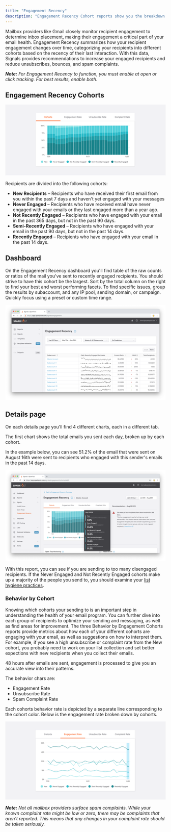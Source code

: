 ```yaml
---
title: "Engagement Recency"
description: "Engagement Recency Cohort reports show you the breakdown of how recently the recipients you're sending to have engaged, and how the different cohorts are interacting with your emails."
---
```


Mailbox providers like Gmail closely monitor recipient engagement to determine inbox placement, making their engagement a critical part of your email health. Engagement Recency summarizes how your recipient engagement changes over time, categorizing your recipients into different cohorts based on the recency of their last interaction.  With this data, Signals provides recommendations to increase your engaged recipients and reduce unsubscribes, bounces, and spam complaints.

_**Note:** For Engagement Recency to function, you must enable at open or click tracking. For best results, enable both._

## Engagement Recency Cohorts

![Engagement Recency chart](media/engagement-recency/chart.png)

Recipients are divided into the following cohorts:
* **New Recipients** – Recipients who have received their first email from you within the past 7 days and haven't yet engaged with your messages
* **Never Engaged** – Recipients who have received email have never engaged with your emails or they last engaged more than a year ago.
* **Not Recently Engaged** – Recipients who have engaged with your email in the past 365 days, but not in the past 90 days.
* **Semi-Recently Engaged** – Recipients who have engaged with your email in the past 90 days, but not in the past 14 days.
* **Recently Engaged** – Recipients who have engaged with your email in the past 14 days.


## Dashboard

On the Engagement Recency dashboard you'll find table of the raw counts or ratios of the mail you've sent to recently engaged recipients. You should strive to have this cohort be the largest. Sort by the total column on the right to find your best and worst performing facets. To find specific issues, group the results by subaccount, and any IP pool, sending domain, or campaign. Quickly focus using a preset or custom time range.

![Engagement Recency dashboard](media/engagement-recency/dashboard.png)

## Details page

On each details page you'll find 4 different charts, each in a different tab.

The first chart shows the total emails you sent each day, broken up by each cohort.

In the example below, you can see 51.2% of the email that were sent on August 16th were sent to recipients who engaged with this sender's emails in the past 14 days.

![Engagement Recency details page](media/engagement-recency/details.png)

With this report, you can see if you are sending to too many disengaged recipients. If the Never Engaged and Not Recently Engaged cohorts make up a majority of the people you send to, you should examine your [list hygiene practices](https://www.sparkpost.com/docs/signals/list-hygiene/).

### Behavior by Cohort

Knowing which cohorts your sending to is an important step in understanding the health of your email program. You can further dive into each group of recipients to optimize your sending and messaging, as well as find areas for improvement. The three Behavior by Engagement Cohorts reports provide metrics about how each of your different cohorts are engaging with your email, as well as suggestions on how to interpret them. For example, if you see a high unsubscribe or complaint rate from the New cohort, you probably need to work on your list collection and set better expections with new recipients when you collect their emails.

48 hours after emails are sent, engagement is processed to give you an accurate view into their patterns.

The behavior chars are:
* Engagement Rate
* Unsubscribe Rate
* Spam Complaint Rate

Each cohorts behavior rate is depicted by a separate line corresponding to the cohort color. Below is the engagement rate broken down by cohorts.

![Behavior by Engagement Cohort chart](media/engagement-recency/behavior.png)

_**Note:** Not all mailbox providers surface spam complaints. While your known complaint rate might be low or zero, there may be complaints that aren't reported. This means that any changes in your complaint rate should be taken seriously._